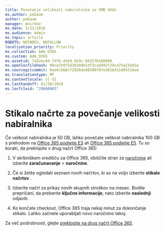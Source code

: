 ```yaml
---
title: Povečanje velikosti nabiralnika za SMB SKUs
ms.author: pebaum
author: pebaum
manager: mnirkhe
ms.date: 3/22/2018
ms.audience: Admin
ms.topic: article
ROBOTS: NOINDEX, NOFOLLOW
localization_priority: Priority
ms.collection: Adm_O365
ms.custom: Adm_O365
ms.assetid: 7a82ec04-fdf6-43e9-924c-66157b180890
ms.openlocfilehash: 99ce258f5d3b18db1df3cad492f24ca75a23e93a
ms.sourcegitcommit: 0ae6cbb8cf2836da98300767ed81b411d6551bee
ms.translationtype: MT
ms.contentlocale: sl-SI
ms.lasthandoff: 01/30/2019
ms.locfileid: "29660903"
---
```

# <a name="switch-plans-to-increase-mailbox-size"></a>Stikalo načrte za povečanje velikosti nabiralnika

Če velikost nabiralnika je 50 GB, lahko povečate velikost nabiralnika 100 GB s prehodom na [Office 365 podjetje E3](https://products.office.com/business/office-365-enterprise-e3-business-software) ali [Office 365 podjetje E5](https://products.office.com/business/office-365-enterprise-e5-business-software). Tu so koraki, da preklopite v drug načrt Office 365:
  
1. V skrbniškem središču za Office 365, obiščite stran za [naročnine](https://go.microsoft.com/fwlink/p/?linkid=842054) ali izberite **zaračunavanje** \> **naročnine**.
    
2. Če si želite ogledati seznam novih načrtov, ki so na voljo izberite **stikalo načrtov** . 
    
3. Izberite načrt za prikaz novih skupnih stroškov na mesec. Bodite prepričani, da preberite **ključne informacije**, nato izberite **naslednji** odjaviti. 
    
4. Ko končate checkout, Office 365 traja nekaj minut za dokončanje stikalo. Lahko začnete uporabljati novo naročnino takoj.
    
Za več podrobnosti, glejte [preklopite na drug načrt Office 365](https://support.office.com/article/73318661-8f33-478b-bcc7-fb8d69dbb22a).
  

